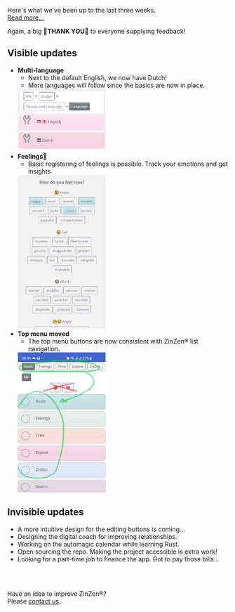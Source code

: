 Here's what we've been up to the last three weeks.  
[Read more...](https://blog.zinzen.me/2021/11/28/App-update.html)   

Again, a big 🙏**THANK YOU**🙏 to everyone supplying feedback!  

## Visible updates
- **Multi-language**
  - Next to the default English, we now have Dutch!
  - More languages will follow since the basics are now in place.  
  <img src="/img/language.PNG" alt="drawing" width="200"/>  
- **Feelings💖**
  - Basic registering of feelings is possible. Track your emotions and get insights.  
  <img src="/img/feelings_add.PNG" alt="drawing" width="200"/>  
- **Top menu moved**
  - The top menu buttons are now consistent with ZinZen® list navigation.  
  <img src="/img/top_menu_moved.jpg" alt="drawing" width="200"/>  


## Invisible updates
- A more intuitive design for the editing buttons is coming...
- Designing the digital coach for improving relationships.
- Working on the automagic calendar while learning Rust.
- Open sourcing the repo. Making the project accessible is extra work!
- Looking for a part-time job to finance the app. Got to pay those bills...
<br />
<br />

Have an idea to improve ZinZen®?  
Please [contact us](https://zinzen.me/contact.html).